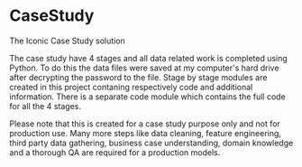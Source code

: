 # CaseStudy
The Iconic Case Study solution

The case study have 4 stages and all data related work is completed using Python. To do this the data files were saved at my computer's hard drive after decrypting the password to the file. Stage by stage modules are created in this project contaning respectively code and additional information. There is a separate code module which contains the full code for all the 4 stages. 

Please note that this is created for a case study purpose only and not for production use. Many more steps like data cleaning, feature engineering, third party data gathering, business case understanding, domain knowledge and a thorough QA are required for a production models.
